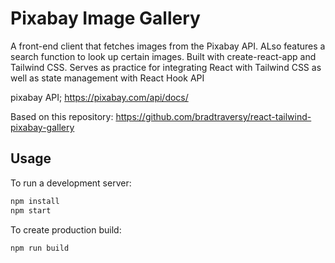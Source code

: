 # Pixabay Image Gallery

A front-end client that fetches images from the Pixabay API. ALso features a search
function to look up certain images. Built with create-react-app and Tailwind CSS.
Serves as practice for integrating React with Tailwind CSS as well as state management with
React Hook API

pixabay API; https://pixabay.com/api/docs/

Based on this repository: https://github.com/bradtraversy/react-tailwind-pixabay-gallery

## Usage

To run a development server:

```bash
npm install
npm start
```

To create production build:

```bash
npm run build
```
